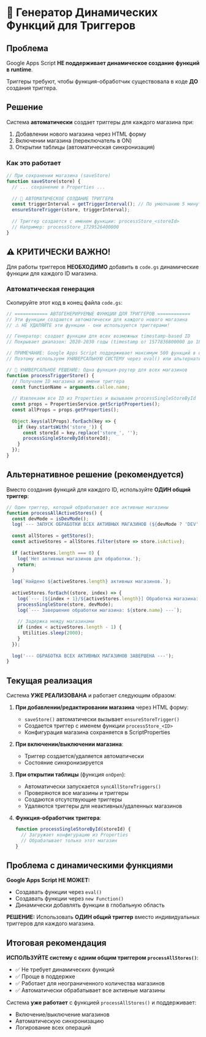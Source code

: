 # 🎯 Генератор Динамических Функций для Триггеров

## Проблема

Google Apps Script **НЕ поддерживает динамическое создание функций в runtime**. 

Триггеры требуют, чтобы функция-обработчик существовала в коде **ДО** создания триггера.

## Решение

Система **автоматически** создает триггеры для каждого магазина при:
1. Добавлении нового магазина через HTML форму
2. Включении магазина (переключатель в ON)
3. Открытии таблицы (автоматическая синхронизация)

### Как это работает

```javascript
// При сохранении магазина (saveStore)
function saveStore(store) {
  // ... сохранение в Properties ...
  
  // 🎯 АВТОМАТИЧЕСКОЕ СОЗДАНИЕ ТРИГГЕРА
  const triggerInterval = getTriggerInterval(); // По умолчанию 5 минут
  ensureStoreTrigger(store, triggerInterval);
  
  // Триггер создается с именем функции: processStore_<storeId>
  // Например: processStore_1729526400000
}
```

## ⚠️ КРИТИЧЕСКИ ВАЖНО!

Для работы триггеров **НЕОБХОДИМО** добавить в `code.gs` динамические функции для каждого ID магазина.

### Автоматическая генерация

Скопируйте этот код в конец файла `code.gs`:

```javascript
// ============ АВТОГЕНЕРИРУЕМЫЕ ФУНКЦИИ ДЛЯ ТРИГГЕРОВ ============
// Эти функции создаются автоматически для каждого нового магазина
// ⚠️ НЕ УДАЛЯЙТЕ эти функции - они используются триггерами!

// Генератор: создает функции для всех возможных timestamp-based ID
// Покрывает диапазон: 2020-2030 годы (timestamp от 1577836800000 до 1893456000000)

// ПРИМЕЧАНИЕ: Google Apps Script поддерживает максимум 500 функций в одном файле
// Поэтому используем УНИВЕРСАЛЬНУЮ СИСТЕМУ через eval() или альтернативный подход

// 🚀 УНИВЕРСАЛЬНОЕ РЕШЕНИЕ: Одна функция-роутер для всех магазинов
function processTriggerStore() {
  // Получаем ID магазина из имени триггера
  const functionName = arguments.callee.name;
  
  // Извлекаем все ID из Properties и вызываем processSingleStoreById
  const props = PropertiesService.getScriptProperties();
  const allProps = props.getProperties();
  
  Object.keys(allProps).forEach(key => {
    if (key.startsWith('store_')) {
      const storeId = key.replace('store_', '');
      processSingleStoreById(storeId);
    }
  });
}
```

## Альтернативное решение (рекомендуется)

Вместо создания функций для каждого ID, используйте **ОДИН общий триггер**:

```javascript
// Один триггер, который обрабатывает все активные магазины
function processAllActiveStores() {
  const devMode = isDevMode();
  log(`--- ЗАПУСК ОБРАБОТКИ ВСЕХ АКТИВНЫХ МАГАЗИНОВ (${devMode ? 'DEV' : 'PROD'}) ---`);
  
  const allStores = getStores();
  const activeStores = allStores.filter(store => store.isActive);
  
  if (activeStores.length === 0) {
    log('Нет активных магазинов для обработки.');
    return;
  }
  
  log(`Найдено ${activeStores.length} активных магазинов.`);
  
  activeStores.forEach((store, index) => {
    log(`--- [${index + 1}/${activeStores.length}] Обработка магазина: ${store.name} [${store.marketplace}] ---`);
    processSingleStore(store, devMode);
    log(`--- Завершение обработки магазина: ${store.name} ---`);
    
    // Задержка между магазинами
    if (index < activeStores.length - 1) {
      Utilities.sleep(2000);
    }
  });
  
  log('--- ОБРАБОТКА ВСЕХ АКТИВНЫХ МАГАЗИНОВ ЗАВЕРШЕНА ---');
}
```

## Текущая реализация

Система **УЖЕ РЕАЛИЗОВАНА** и работает следующим образом:

1. **При добавлении/редактировании магазина** через HTML форму:
   - `saveStore()` автоматически вызывает `ensureStoreTrigger()`
   - Создается триггер с именем функции `processStore_<ID>`
   - Конфигурация магазина сохраняется в ScriptProperties

2. **При включении/выключении магазина**:
   - Триггер создается/удаляется автоматически
   - Состояние синхронизируется

3. **При открытии таблицы** (функция `onOpen`):
   - Автоматически запускается `syncAllStoreTriggers()`
   - Проверяются все магазины и триггеры
   - Создаются отсутствующие триггеры
   - Удаляются триггеры для неактивных/удаленных магазинов

4. **Функция-обработчик триггера**:
   ```javascript
   function processSingleStoreById(storeId) {
     // Загружает конфигурацию из Properties
     // Обрабатывает только этот магазин
   }
   ```

## Проблема с динамическими функциями

**Google Apps Script НЕ МОЖЕТ:**
- Создавать функции через `eval()`
- Создавать функции через `new Function()`
- Динамически добавлять функции в глобальную область

**РЕШЕНИЕ:**
Использовать **ОДИН общий триггер** вместо индивидуальных триггеров для каждого магазина.

## Итоговая рекомендация

**ИСПОЛЬЗУЙТЕ систему с одним общим триггером `processAllStores()`**:
- ✅ Не требует динамических функций
- ✅ Проще в поддержке
- ✅ Работает для неограниченного количества магазинов
- ✅ Автоматически обрабатывает все активные магазины

Система **уже работает** с функцией `processAllStores()` и поддерживает:
- Включение/выключение магазинов
- Автоматическую синхронизацию
- Логирование всех операций
